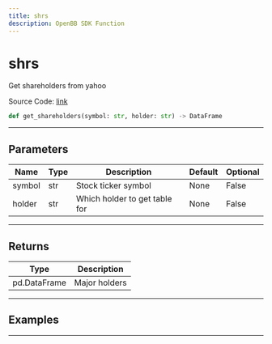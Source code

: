 ```yaml
---
title: shrs
description: OpenBB SDK Function
---
```


# shrs

Get shareholders from yahoo

Source Code: [link](https://github.com/OpenBB-finance/OpenBBTerminal/tree/main/openbb_terminal/stocks/fundamental_analysis/yahoo_finance_model.py#L75)

```python
def get_shareholders(symbol: str, holder: str) -> DataFrame
```
---

## Parameters

| Name | Type | Description | Default | Optional |
| ---- | ---- | ----------- | ------- | -------- |
| symbol | str | Stock ticker symbol | None | False |
| holder | str | Which holder to get table for | None | False |

---

## Returns

| Type | Description |
| ---- | ----------- |
| pd.DataFrame | Major holders |

---

## Examples

---

